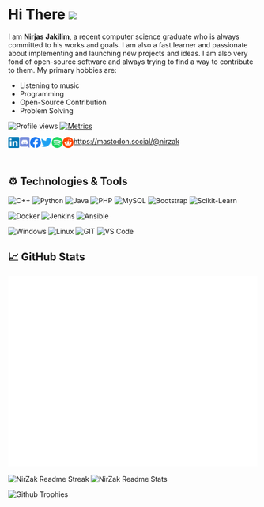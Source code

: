 <link href="https://mastodon.social/@nirzak" rel="me">

# Hi There <img src="https://i.imgur.com/GNz3qCl.gif" width="30px">
I am **Nirjas Jakilim**, a recent computer science graduate who is always committed to his works and goals. I am also a fast learner and passionate about implementing and launching new projects and ideas. I am also very fond of open-source software and always trying to find a way to contribute to them. 
My primary hobbies are:
- Listening to music
- Programming
- Open-Source Contribution
- Problem Solving

![Profile views](https://gpvc.arturio.dev/nirzak)
[![Metrics](https://github.com/Nirzak/Nirzak/actions/workflows/metrics.yml/badge.svg)](https://github.com/Nirzak/Nirzak/actions/workflows/metrics.yml)

<a href="https://www.linkedin.com/in/nirzak/">
  <img align="left" alt="Nirzak's LinkedIN" width="22px" src="https://raw.githubusercontent.com/nirzak/nirzak/main/Assets/linkedin.svg" />
</a>
<a href="https://discordapp.com/users/387932013962854401">
  <img align="left" alt="Nirzak's Discord" width="22px" src="https://raw.githubusercontent.com/nirzak/nirzak/main/Assets/discord.svg" />
</a>
<a href="https://facebook.com/nirzaak">
  <img align="left" alt="Nirjas Jakilim | Facebook" width="22px" src="https://raw.githubusercontent.com/nirzak/nirzak/main/Assets/facebook.svg" />
</a>
<a href="https://twitter.com/nirzak07">
  <img align="left" alt="Nirjas Jakilim | Twitter" width="22px" src="https://raw.githubusercontent.com/nirzak/nirzak/main/Assets/twitter.svg" />
</a>
<a href="https://open.spotify.com/user/nirzak?si=NQ00pSnmRae3XuZ61ln8bA">
  <img align="left" alt="Nirzak's Spotify" width="22px" src="https://raw.githubusercontent.com/nirzak/nirzak/main/Assets/spotify.svg" />
</a>
<a href="https://www.reddit.com/user/Nirzak">
  <img align="left" alt="Nirzak's Reddit" width="22px" src="https://raw.githubusercontent.com/nirzak/nirzak/main/Assets/reddit.svg" />
</a>

<a rel="nofollow me" class="Link--primary" href="https://mastodon.social/@nirzak">https://mastodon.social/@nirzak</a>

<br>

## ⚙️ Technologies & Tools
![C++](https://img.shields.io/badge/c++-00599C.svg?style=for-the-badge&logo=c%2B%2B&logoColor=white&color=00599C)
![Python](https://img.shields.io/badge/python-%3776AB.svg?style=for-the-badge&logo=python&logoColor=white&color=3776AB)
![Java](https://img.shields.io/badge/java-%7396.svg?style=for-the-badge&logo=java&logoColor=white&color=007396)
![PHP](https://img.shields.io/badge/php-%777BB4.svg?style=for-the-badge&logo=php&logoColor=white&color=777BB4)
![MySQL](https://img.shields.io/badge/mysql-%4479A1.svg?style=for-the-badge&logo=mysql&logoColor=white&color=4479A1)
![Bootstrap](https://img.shields.io/badge/bootstrap-%3776AB.svg?style=for-the-badge&logo=bootstrap&logoColor=white&color=563D7C)
![Scikit-Learn](https://img.shields.io/badge/Scikit-Learn-F7931E.svg?style=for-the-badge&logo=scikit-learn&logoColor=white&color=F7931E)

![Docker](https://img.shields.io/badge/docker-blue.svg?style=for-the-badge&logo=docker&logoColor=white&color=blue)
![Jenkins](https://img.shields.io/badge/jenkins-776AB.svg?style=for-the-badge&logo=jenkins&logoColor=white&color=E34F26)
![Ansible](https://img.shields.io/badge/ansible-C20000.svg?style=for-the-badge&logo=ansible&logoColor=white&color=C20000)

![Windows](https://img.shields.io/badge/Windows-0078D6.svg?style=for-the-badge&logo=windows&logoColor=black&color=0078D6)
![Linux](https://img.shields.io/badge/linux-%FCC624.svg?style=for-the-badge&logo=linux&logoColor=black&color=FCC624)
![GIT](https://img.shields.io/badge/git-%3776AB.svg?style=for-the-badge&logo=git&logoColor=white&color=F05032)
![VS Code](https://img.shields.io/badge/VS%20Code-007ACC.svg?style=for-the-badge&logo=visual%20studio%20code&logoColor=white&color=007ACC)

## &#x1f4c8; GitHub Stats

<p align="left">
<img alt="Metric Stats" src="https://github.com/nirzak/nirzak/blob/main/github-metrics.svg" />
</p>

<p align=left>
      <img  width=400 src="https://streak-stats.demolab.com/?user=Nirzak&theme=tokyonight&hide_border=true" alt="NirZak Readme Streak" />
      <img  width=400 src="https://nirzak-stats.vercel.app/api?username=Nirzak&show_icons=true&theme=tokyonight&hide_border=true&cache_seconds=86400" alt="NirZak Readme Stats" />
</p> 

<!-- <img width="300" src="https://github-readme-stats.vercel.app/api/top-langs/?username=nirzak&theme=tokyonight&layout=compact&langs_count=6&hide=tex,Yacc,Lex, html, jupyter%20notebook, css, EJS, blade&count_private=true" alt="nirzak_stats" /> -->

![Github Trophies](https://nirzak-trophies.vercel.app/?username=Nirzak&theme=gruvbox&row=2&column=4&margin-h=2&margin-w=2&no-frame=true&count_private=true)
